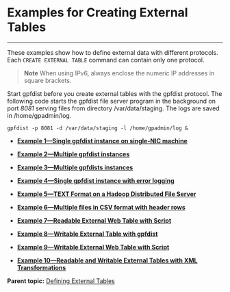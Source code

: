 # Examples for Creating External Tables
---

These examples show how to define external data with different protocols. Each `CREATE EXTERNAL TABLE` command can contain only one protocol.

> **Note** When using IPv6, always enclose the numeric IP addresses in square brackets.

Start gpfdist before you create external tables with the gpfdist protocol. The following code starts the gpfdist file server program in the background on port *8081* serving files from directory /var/data/staging. The logs are saved in /home/gpadmin/log.

```
gpfdist -p 8081 -d /var/data/staging -l /home/gpadmin/log &

```

-   **[Example 1—Single gpfdist instance on single-NIC machine](../external/example-1-single-gpfdist-instance-on-single-nic-machine.html)**  

-   **[Example 2—Multiple gpfdist instances](../external/example-2-multiple-gpfdist-instances.html)**  

-   **[Example 3—Multiple gpfdists instances](../external/example-3-multiple-gpfdists-instances.html)**  

-   **[Example 4—Single gpfdist instance with error logging](../external/example-4-single-gpfdist-instance-with-error-logging.html)**  

-   **[Example 5—TEXT Format on a Hadoop Distributed File Server](../external/example-5-text-format-on-a-hadoop-distributed-file-server.html)**  

-   **[Example 6—Multiple files in CSV format with header rows](../external/example-6-multiple-files-in-csv-format-with-header-rows.html)**  

-   **[Example 7—Readable External Web Table with Script](../external/example-7-readable-web-external-table-with-script.html)**  

-   **[Example 8—Writable External Table with gpfdist](../external/example-8-writable-external-table-with-gpfdist.html)**  

-   **[Example 9—Writable External Web Table with Script](../external/example-9-writable-external-web-table-with-script.html)**  

-   **[Example 10—Readable and Writable External Tables with XML Transformations](../external/example-10-readable-and-writable-external-tables-with-xml-transformations.html)**  


**Parent topic:** [Defining External Tables](../external/external-tables.html)

